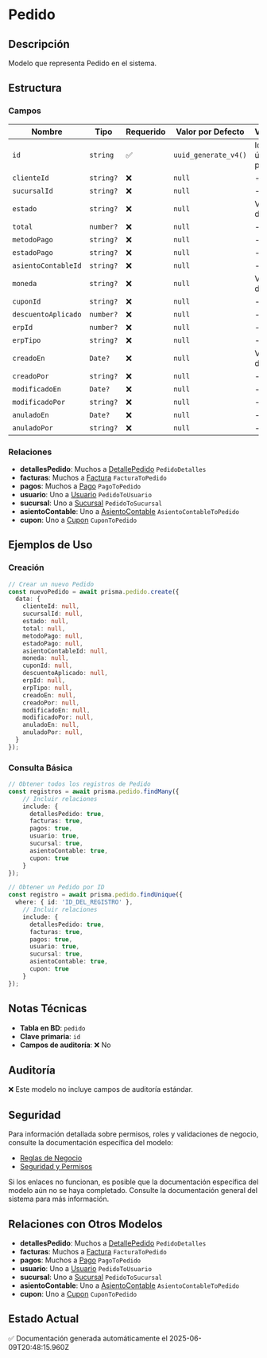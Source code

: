 # Pedido

## Descripción
Modelo que representa Pedido en el sistema.

## Estructura

### Campos

| Nombre | Tipo | Requerido | Valor por Defecto | Validaciones | Descripción |
|--------|------|-----------|-------------------|--------------|-------------|
| `id` | `string` | ✅ | `uuid_generate_v4()` | Identificador único, Valor por defecto |  |
| `clienteId` | `string?` | ❌ | `null` | - |  |
| `sucursalId` | `string?` | ❌ | `null` | - |  |
| `estado` | `string?` | ❌ | `null` | Valor por defecto |  |
| `total` | `number?` | ❌ | `null` | - |  |
| `metodoPago` | `string?` | ❌ | `null` | - |  |
| `estadoPago` | `string?` | ❌ | `null` | - |  |
| `asientoContableId` | `string?` | ❌ | `null` | - |  |
| `moneda` | `string?` | ❌ | `null` | Valor por defecto |  |
| `cuponId` | `string?` | ❌ | `null` | - |  |
| `descuentoAplicado` | `number?` | ❌ | `null` | - |  |
| `erpId` | `number?` | ❌ | `null` | - |  |
| `erpTipo` | `string?` | ❌ | `null` | - |  |
| `creadoEn` | `Date?` | ❌ | `null` | Valor por defecto |  |
| `creadoPor` | `string?` | ❌ | `null` | - |  |
| `modificadoEn` | `Date?` | ❌ | `null` | - |  |
| `modificadoPor` | `string?` | ❌ | `null` | - |  |
| `anuladoEn` | `Date?` | ❌ | `null` | - |  |
| `anuladoPor` | `string?` | ❌ | `null` | - |  |

### Relaciones

- **detallesPedido**: Muchos a [DetallePedido](./detallepedido.md) `PedidoDetalles`
- **facturas**: Muchos a [Factura](./factura.md) `FacturaToPedido`
- **pagos**: Muchos a [Pago](./pago.md) `PagoToPedido`
- **usuario**: Uno a [Usuario](./usuario.md) `PedidoToUsuario`
- **sucursal**: Uno a [Sucursal](./sucursal.md) `PedidoToSucursal`
- **asientoContable**: Uno a [AsientoContable](./asientocontable.md) `AsientoContableToPedido`
- **cupon**: Uno a [Cupon](./cupon.md) `CuponToPedido`

## Ejemplos de Uso

### Creación

```typescript
// Crear un nuevo Pedido
const nuevoPedido = await prisma.pedido.create({
  data: {
    clienteId: null,
    sucursalId: null,
    estado: null,
    total: null,
    metodoPago: null,
    estadoPago: null,
    asientoContableId: null,
    moneda: null,
    cuponId: null,
    descuentoAplicado: null,
    erpId: null,
    erpTipo: null,
    creadoEn: null,
    creadoPor: null,
    modificadoEn: null,
    modificadoPor: null,
    anuladoEn: null,
    anuladoPor: null,
  }
});
```

### Consulta Básica

```typescript
// Obtener todos los registros de Pedido
const registros = await prisma.pedido.findMany({
    // Incluir relaciones
    include: {
      detallesPedido: true,
      facturas: true,
      pagos: true,
      usuario: true,
      sucursal: true,
      asientoContable: true,
      cupon: true
    }
});

// Obtener un Pedido por ID
const registro = await prisma.pedido.findUnique({
  where: { id: 'ID_DEL_REGISTRO' },
    // Incluir relaciones
    include: {
      detallesPedido: true,
      facturas: true,
      pagos: true,
      usuario: true,
      sucursal: true,
      asientoContable: true,
      cupon: true
    }
});
```

## Notas Técnicas

- **Tabla en BD**: `pedido`
- **Clave primaria**: `id`
- **Campos de auditoría**: ❌ No

## Auditoría

❌ Este modelo no incluye campos de auditoría estándar.

## Seguridad

Para información detallada sobre permisos, roles y validaciones de negocio, consulte la documentación específica del modelo:

- [Reglas de Negocio](./pedido/reglas_negocio.md)
- [Seguridad y Permisos](./pedido/seguridad.md)

Si los enlaces no funcionan, es posible que la documentación específica del modelo aún no se haya completado. Consulte la documentación general del sistema para más información.

## Relaciones con Otros Modelos

- **detallesPedido**: Muchos a [DetallePedido](./detallepedido.md) `PedidoDetalles`
- **facturas**: Muchos a [Factura](./factura.md) `FacturaToPedido`
- **pagos**: Muchos a [Pago](./pago.md) `PagoToPedido`
- **usuario**: Uno a [Usuario](./usuario.md) `PedidoToUsuario`
- **sucursal**: Uno a [Sucursal](./sucursal.md) `PedidoToSucursal`
- **asientoContable**: Uno a [AsientoContable](./asientocontable.md) `AsientoContableToPedido`
- **cupon**: Uno a [Cupon](./cupon.md) `CuponToPedido`

## Estado Actual

✅ Documentación generada automáticamente el 2025-06-09T20:48:15.960Z

